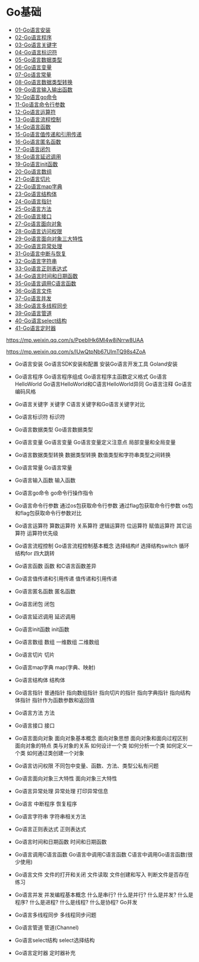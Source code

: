 # Go基础

- [01-Go语言安装](./01-Go语言安装.md)
- [02-Go语言程序](./02-Go语言程序.md)
- [03-Go语言关键字](./03-Go语言关键字.md)
- [04-Go语言标识符](./04-Go语言标识符.md)
- [05-Go语言数据类型](./05-Go语言数据类型.md)
- [06-Go语言变量](./06-Go语言变量.md)
- [07-Go语言常量](./07-Go语言常量.md)
- [08-Go语言数据类型转换](./08-Go语言数据类型转换.md)
- [09-Go语言输入输出函数](./09-Go语言输入输出函数.md)
- [10-Go语言go命令](./10-Go语言go命令.md)
- [11-Go语言命令行参数](./11-Go语言命令行参数.md)
- [12-Go语言运算符](./12-Go语言运算符.md)
- [13-Go语言流程控制](./13-Go语言流程控制.md)
- [14-Go语言函数](./14-Go语言函数.md)
- [15-Go语言值传递和引用传递](./15-Go语言值传递和引用传递.md)
- [16-Go语言匿名函数](./16-Go语言匿名函数.md)
- [17-Go语言闭包](./17-Go语言闭包.md)
- [18-Go语言延迟调用](./18-Go语言延迟调用.md)
- [19-Go语言init函数](./19-Go语言init函数.md)
- [20-Go语言数组](./20-Go语言数组.md)
- [21-Go语言切片](./21-Go语言切片.md)
- [22-Go语言map字典](./22-Go语言map字典.md)
- [23-Go语言结构体](./23-Go语言结构体.md)
- [24-Go语言指针](./24-Go语言指针.md)
- [25-Go语言方法](./25-Go语言方法.md)
- [26-Go语言接口](./26-Go语言接口.md)
- [27-Go语言面向对象](./27-Go语言面向对象.md)
- [28-Go语言访问权限](./28-Go语言访问权限.md)
- [29-Go语言面向对象三大特性](./29-Go语言面向对象三大特性.md)
- [30-Go语言异常处理](./30-Go语言异常处理.md)
- [31-Go语言中断与恢复](./31-Go语言中断与恢复.md)
- [32-Go语言字符串](./32-Go语言字符串.md)
- [33-Go语言正则表达式](./33-Go语言正则表达式.md)
- [34-Go语言时间和日期函数](./34-Go语言时间和日期函数.md)
- [35-Go语言调用C语言函数](./35-Go语言调用C语言函数.md)
- [36-Go语言文件](./36-Go语言文件.md)
- [37-Go语言并发](./37-Go语言并发.md)
- [38-Go语言多线程同步](./38-Go语言多线程同步.md)
- [39-Go语言管道](./39-Go语言管道.md)
- [40-Go语言select结构](./40-Go语言select结构.md)
- [41-Go语言定时器](./41-Go语言定时器.md)


https://mp.weixin.qq.com/s/PpeblHk6Ml4w8iNrrw8UAA

https://mp.weixin.qq.com/s/lUwQtpNb67UImTQ98s4ZoA




- Go语言安装
Go语言SDK安装和配置
安装Go语言开发工具
Goland安装

- Go语言程序
Go语言程序组成
Go语言程序主函数定义格式
Go语言HelloWorld
Go语言HelloWorld和C语言HelloWorld异同
Go语言注释
Go语言编码风格

- Go语言关键字
关键字
C语言关键字和Go语言关键字对比

- Go语言标识符
标识符

- Go语言数据类型
Go语言数据类型

- Go语言变量
Go语言变量
Go语言变量定义注意点
局部变量和全局变量

- Go语言数据类型转换
数据类型转换
数值类型和字符串类型之间转换

- Go语言常量
Go语言常量

- Go语言输入函数
输入函数

- Go语言go命令
go命令行操作指令

- Go语言命令行参数
通过os包获取命令行参数
通过flag包获取命令行参数
os包和flag包获取命令行参数对比

- Go语言运算符
算数运算符
关系算符
逻辑运算符
位运算符
赋值运算符
其它运算符
运算符优先级

- Go语言流程控制
Go语言流程控制基本概念
选择结构if
选择结构switch
循环结构for
四大跳转

- Go语言函数
函数
和C语言函数差异

- Go语言值传递和引用传递
值传递和引用传递

- Go语言匿名函数
匿名函数

- Go语言闭包
闭包

- Go语言延迟调用
延迟调用

- Go语言init函数
init函数

- Go语言数组
数组
一维数组
二维数组

- Go语言切片
切片

- Go语言map字典
map(字典、映射)

- Go语言结构体
结构体

- Go语言指针
普通指针
指向数组指针
指向切片的指针
指向字典指针
指向结构体指针
指针作为函数参数和返回值

- Go语言方法
方法

- Go语言接口
接口

- Go语言面向对象
面向对象基本概念
面向对象思想
面向对象和面向过程区别
面向对象的特点
类与对象的关系
如何设计一个类
如何分析一个类
如何定义一个类
如何通过类创建一个对象

- Go语言访问权限
不同包中变量、函数、方法、类型公私有问题

- Go语言面向对象三大特性
面向对象三大特性

- Go语言异常处理
异常处理
打印异常信息

- Go语言
中断程序
恢复程序

- Go语言字符串
字符串相关方法

- Go语言正则表达式
正则表达式

- Go语言时间和日期函数
时间和日期函数

- Go语言调用C语言函数
Go语言中调用C语言函数
C语言中调用Go语言函数(很少使用)

- Go语言文件
文件的打开和关闭
文件读取
文件创建和写入
判断文件是否存在
练习

- Go语言并发
并发编程基本概念
什么是串行?
什么是并行?
什么是并发?
什么是程序?
什么是进程?
什么是线程?
什么是协程?
Go并发

- Go语言多线程同步
多线程同步问题

- Go语言管道
管道(Channel)

- Go语言select结构
select选择结构

- Go语言定时器
定时器补充
